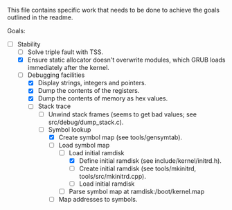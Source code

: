 This file contains specific work that needs to be done to achieve the goals outlined in the readme.

Goals:
 * [ ] Stability
   * [ ] Solve triple fault with TSS.
   * [x] Ensure static allocator doesn't overwrite modules, which GRUB loads immediately after the kernel.
   * [ ] Debugging facilities
     * [x] Display strings, integers and pointers.
     * [x] Dump the contents of the registers.
     * [x] Dump the contents of memory as hex values.
     * [ ] Stack trace
         * [ ] Unwind stack frames (seems to get bad values; see src/debug/dump_stack.c).
         * [ ] Symbol lookup
             * [x] Create symbol map (see tools/gensymtab).
             * [ ] Load symbol map
                 * [ ] Load initial ramdisk
                     * [x] Define initial ramdisk (see include/kernel/initrd.h).
                     * [ ] Create initial ramdisk (see tools/mkinitrd, tools/src/mkinitrd.cpp).
                     * [ ] Load initial ramdisk
                 * [ ] Parse symbol map at ramdisk:/boot/kernel.map
             * [ ] Map addresses to symbols.
